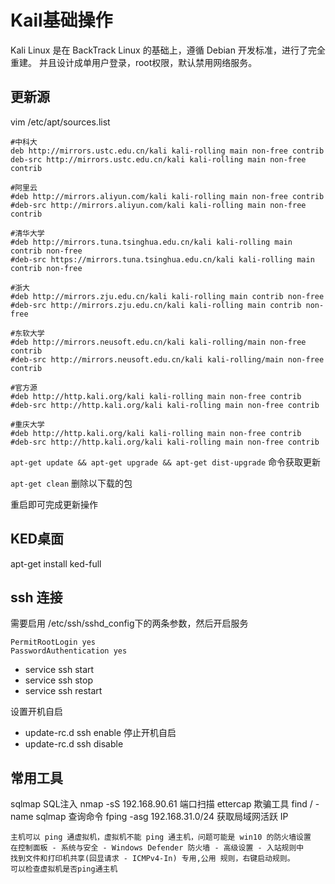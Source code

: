 # Kail基础操作
Kali Linux 是在 BackTrack Linux 的基础上，遵循 Debian 开发标准，进行了完全重建。
并且设计成单用户登录，root权限，默认禁用网络服务。

## 更新源
vim /etc/apt/sources.list
```
#中科大
deb http://mirrors.ustc.edu.cn/kali kali-rolling main non-free contrib
deb-src http://mirrors.ustc.edu.cn/kali kali-rolling main non-free contrib

#阿里云
#deb http://mirrors.aliyun.com/kali kali-rolling main non-free contrib
#deb-src http://mirrors.aliyun.com/kali kali-rolling main non-free contrib

#清华大学
#deb http://mirrors.tuna.tsinghua.edu.cn/kali kali-rolling main contrib non-free
#deb-src https://mirrors.tuna.tsinghua.edu.cn/kali kali-rolling main contrib non-free

#浙大
#deb http://mirrors.zju.edu.cn/kali kali-rolling main contrib non-free
#deb-src http://mirrors.zju.edu.cn/kali kali-rolling main contrib non-free

#东软大学
#deb http://mirrors.neusoft.edu.cn/kali kali-rolling/main non-free contrib
#deb-src http://mirrors.neusoft.edu.cn/kali kali-rolling/main non-free contrib

#官方源
#deb http://http.kali.org/kali kali-rolling main non-free contrib
#deb-src http://http.kali.org/kali kali-rolling main non-free contrib

#重庆大学
#deb http://http.kali.org/kali kali-rolling main non-free contrib
#deb-src http://http.kali.org/kali kali-rolling main non-free contrib
```

`apt-get update && apt-get upgrade && apt-get dist-upgrade` 命令获取更新

`apt-get clean` 删除以下载的包

重启即可完成更新操作

## KED桌面
apt-get install ked-full

## ssh 连接

需要启用 /etc/ssh/sshd_config下的两条参数，然后开启服务
```
PermitRootLogin yes
PasswordAuthentication yes
```
- service ssh start
- service ssh stop
- service ssh restart

设置开机自启
- update-rc.d ssh enable
停止开机自启
- update-rc.d ssh disable

## 常用工具
sqlmap SQL注入
nmap -sS 192.168.90.61 端口扫描
ettercap 欺骗工具
find / -name sqlmap 查询命令
fping -asg 192.168.31.0/24 获取局域网活跃 IP
```
主机可以 ping 通虚拟机，虚拟机不能 ping 通主机，问题可能是 win10 的防火墙设置
在控制面板 - 系统与安全 - Windows Defender 防火墙 - 高级设置 - 入站规则中
找到文件和打印机共享(回显请求 - ICMPv4-In) 专用,公用 规则，右键启动规则。
可以检查虚拟机是否ping通主机
```
